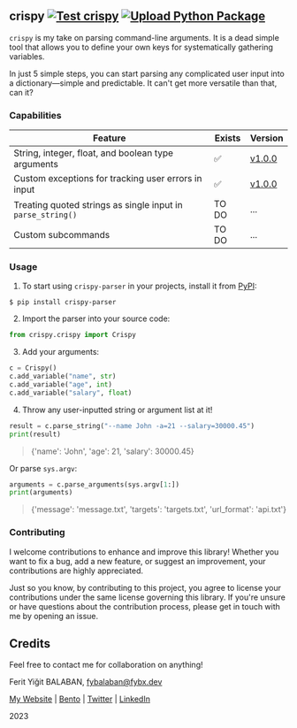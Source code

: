## crispy [![Test crispy](https://github.com/fybx/crispy/actions/workflows/flow-test_crispy.yml/badge.svg?branch=main)](https://github.com/fybx/crispy/actions/workflows/flow-test_crispy.yml) [![Upload Python Package](https://github.com/fybx/crispy/actions/workflows/flow-publish_package.yml/badge.svg?branch=main)](https://github.com/fybx/crispy/actions/workflows/flow-publish_package.yml)

`crispy` is my take on parsing command-line arguments. It is a dead simple tool that allows you to define your own keys for systematically gathering variables.

In just 5 simple steps, you can start parsing any complicated user input into a dictionary—simple and predictable. It can't get more versatile than that, can it?

### Capabilities

| Feature                                                     | Exists | Version     |
|-------------------------------------------------------------|--------|-------------|
| String, integer, float, and boolean type arguments          | ✅      | [v1.0.0][1] |
| Custom exceptions for tracking user errors in input         | ✅      | [v1.0.0][1] |
| Treating quoted strings as single input in `parse_string()` | TO DO  | ...         |
| Custom subcommands                                          | TO DO  | ...         |

### Usage

1. To start using `crispy-parser` in your projects, install it from [PyPI][0]:

```shell
$ pip install crispy-parser
```

2. Import the parser into your source code:

```python
from crispy.crispy import Crispy
```

3. Add your arguments:

```python
c = Crispy()
c.add_variable("name", str)
c.add_variable("age", int)
c.add_variable("salary", float)
```

4. Throw any user-inputted string or argument list at it!

```python
result = c.parse_string("--name John -a=21 --salary=30000.45")
print(result)
```

> {'name': 'John', 'age': 21, 'salary': 30000.45}

Or parse `sys.argv`:

```python
arguments = c.parse_arguments(sys.argv[1:])
print(arguments)
```

> {'message': 'message.txt', 'targets': 'targets.txt', 'url_format': 'api.txt'}

### Contributing

I welcome contributions to enhance and improve this library! Whether you want to fix a bug, add a new feature, or suggest an improvement, your contributions are highly appreciated.

Just so you know, by contributing to this project, you agree to license your contributions under the same license governing this library. If you're unsure or have questions about the contribution process, please get in touch with me by opening an issue.

## Credits

Feel free to contact me for collaboration on anything!

Ferit Yiğit BALABAN, <fybalaban@fybx.dev>

[My Website][2] | [Bento][5] | [Twitter][3] | [LinkedIn][4]

2023

[0]: https://pypi.org/project/crispy-parser/
[1]: https://github.com/fybx/crispy/releases/tag/v1.0.0
[2]: https://fybx.dev
[3]: https://twitter.com/fybalaban
[4]: https://www.linkedin.com/in/fybx
[5]: https://bento.me/balaban
